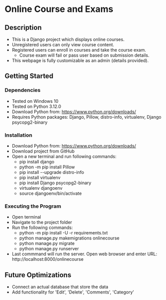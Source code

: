 # Online Course and Exams

## Description

- This is a Django project which displays online courses. 
- Unregistered users can only view course content.
- Registered users can enroll in courses and take the course exam.
     - Course exam will fail or pass user based on submission details.
- This webpage is fully customizable as an admin (details provided). 

## Getting Started

### Dependencies
- Tested on Windows 10
- Tested on Python 3.12.0
- Download Python from: https://www.python.org/downloads/
- Requires Python packages: Django, Pillow, distro-info, virtualenv, Django psycopg2-binary

### Installation
- Download Python from: https://www.python.org/downloads/
- Download project from GitHub
- Open a new terminal and run following commands:
     - pip install django
     - python -m pip install Pillow
     - pip install --upgrade distro-info
     - pip install virtualenv
     - pip install Django psycopg2-binary
     - virtualenv djangoenv
     - source djangoenv/bin/activate
  
### Executing the Program
- Open terminal
- Navigate to the project folder
- Run the following commands:
     - python -m pip install -U -r requirements.txt
     - python manage.py makemigrations onlinecourse
     - python manage.py migrate
     - python manage.py runserver
- Last commmand will run the server. Open web browser and enter URL: http://localhost:8000/onlinecourse


## Future Optimizations
- Connect an actual database that store the data
- Add functionality for 'Edit', 'Delete', 'Comments', 'Category'



      



          
            

         
      
       



